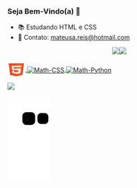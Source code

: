 ### Seja Bem-Vindo(a) 👋


- 📚 Estudando HTML e CSS
- 💬 Contato: mateusa.reis@hotmail.com

<div align="center">
  <a href="https://github.com/MatheusAugusto64">
  <img height="180em" src="https://github-readme-stats.vercel.app/api?username=MatheusAugusto64&show_icons=true&theme=dark&include_all_commits=true&count_private=true"/><img height="180em" src="https://github-readme-stats.vercel.app/api/top-langs/?username=MatheusAugusto64&layout=compact&langs_count=7&theme=dark"/>
</div>

<div style="display: inline_block"><br>
  <img align="center" alt="Math-HTML" height="30" width="40"<img src="https://raw.githubusercontent.com/devicons/devicon/master/icons/html5/html5-original.svg">
  <img align="center" alt="Math-CSS" height="30" width="40"=sr=<img src="https://cdn.jsdelivr.net/gh/devicons/devicon/icons/css3/css3-original.svg"/>
  <img align="center" alt="Math-Python" height="30" width="40"<img src="https://cdn.jsdelivr.net/gh/devicons/devicon/icons/python/python-original.svg"/>


</div>

  <div>  
   
   
   <a href="https://www.linkedin.com/in/matheus-lindolpho-schleder-dos-reis-augusto-6b885b247" target="_blank"><img src="https://img.shields.io/badge/-LinkedIn-%230077B5?style=for-the-badge&logo=linkedin&logoColor=white" target="_blank"></a> 
  
   ![Snake animation](https://github.com/rafaballerini/rafaballerini/blob/output/github-contribution-grid-snake.svg)
  </div>
